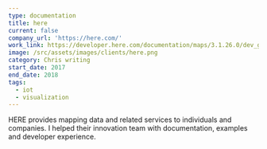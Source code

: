 ```yaml
---
type: documentation
title: here
current: false
company_url: 'https://here.com/'
work_link: https://developer.here.com/documentation/maps/3.1.26.0/dev_guide/index.html
image: /src/assets/images/clients/here.png
category: Chris writing
start_date: 2017
end_date: 2018
tags:
  - iot
  - visualization
---
```


HERE provides mapping data and related services to individuals and companies. I helped their innovation team with documentation, examples and developer experience.
